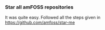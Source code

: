 ### Star all amFOSS repositories
It was quite easy. Followed all the steps given in https://github.com/amfoss/star-me